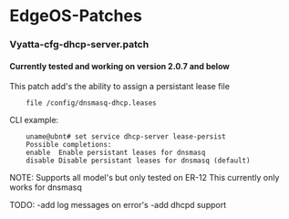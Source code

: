# EdgeOS-Patches

### Vyatta-cfg-dhcp-server.patch
#### Currently tested and working on version 2.0.7 and below
This patch add's the ability to assign a persistant lease file
```
    file /config/dnsmasq-dhcp.leases
```

CLI example:

```
    uname@ubnt# set service dhcp-server lease-persist 
    Possible completions:
    enable	Enable persistant leases for dnsmasq
    disable	Disable persistant leases for dnsmasq (default)
```

NOTE:
Supports all model's but only tested on ER-12 
This currently only works for dnsmasq



TODO:
-add log messages on error's
-add dhcpd support
  
  

